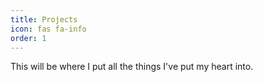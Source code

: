 ```yaml
---
title: Projects
icon: fas fa-info
order: 1
---
```


This will be where I put all the things I've put my heart into.


